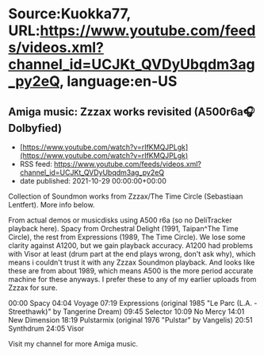 # Source:Kuokka77, URL:https://www.youtube.com/feeds/videos.xml?channel_id=UCJKt_QVDyUbqdm3ag_py2eQ, language:en-US

## Amiga music: Zzzax works revisited (A500r6a🎧Dolbyfied)
 - [https://www.youtube.com/watch?v=rIfKMQJPLgk](https://www.youtube.com/watch?v=rIfKMQJPLgk)
 - RSS feed: https://www.youtube.com/feeds/videos.xml?channel_id=UCJKt_QVDyUbqdm3ag_py2eQ
 - date published: 2021-10-29 00:00:00+00:00

Collection of Soundmon works from Zzzax/The Time Circle (Sebastiaan Lentfert). More info below.

From actual demos or musicdisks using A500 r6a (so no DeliTracker playback here). Spacy from Orchestral Delight (1991, Taipan^The Time Circle), the rest from Expressions (1989, The Time Circle). We lose some clarity against A1200, but we gain playback accuracy. A1200 had problems with Visor at least (drum part at the end plays wrong, don't ask why), which means i couldn't trust it with any Zzzax Soundmon playback. And looks like these are from about 1989, which means A500 is the more period accurate machine for these anyways. I prefer these to any of my earlier uploads from Zzzax for sure.

00:00 Spacy
04:04 Voyage
07:19 Expressions (original 1985 "Le Parc (L.A. - Streethawk)" by Tangerine Dream)
09:45 Selector
10:09 No Mercy
14:01 New Dimension
18:19 Pulstarmix (original 1976 "Pulstar" by Vangelis)
20:51 Synthdrum
24:05 Visor

Visit my channel for more Amiga music.

